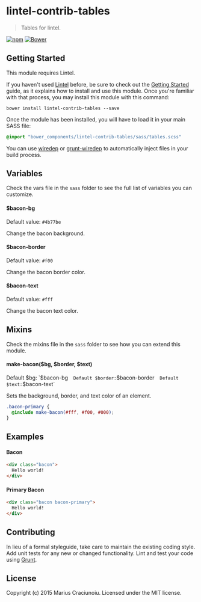 lintel-contrib-tables
=====================

> Tables for lintel.

[![npm](https://img.shields.io/npm/v/lintel-contrib-tables.svg)](https://github.com/lintelio/lintel-contrib-tables)
[![Bower](https://img.shields.io/bower/v/lintel-contrib-tables.svg)](https://github.com/lintelio/lintel-contrib-tables)


## Getting Started
This module requires Lintel.

If you haven't used [Lintel](http://lintel.io/) before, be sure to check out the [Getting Started](http://lintel.io/getting-started) guide, as it explains how to install and use this module. Once you're familiar with that process, you may install this module with this command:

```shell
bower install lintel-contrib-tables --save
```

Once the module has been installed, you will have to load it in your main SASS file:

```scss
@import "bower_components/lintel-contrib-tables/sass/tables.scss"
```



You can use [wiredep](https://github.com/taptapship/wiredep) or [grunt-wiredep](https://github.com/stephenplusplus/grunt-wiredep) to automatically inject files in your build process.


## Variables
Check the vars file in the `sass` folder to see the full list of variables you can customize.

#### $bacon-bg
Default value: `#4b77be`  

Change the bacon background.

#### $bacon-border
Default value: `#f00`  

Change the bacon border color.

#### $bacon-text
Default value: `#fff`  

Change the bacon text color.


## Mixins
Check the mixins file in the `sass` folder to see how you can extend this module.

#### make-bacon($bg, $border, $text)
Default $bg: `$bacon-bg`  
Default $border: `$bacon-border`  
Default $text: `$bacon-text`  

Sets the background, border, and text color of an element.

```scss
.bacon-primary {
  @include make-bacon(#fff, #f00, #000);
}
```


## Examples

#### Bacon
```html
<div class="bacon">
  Hello world!
</div>
```

#### Primary Bacon
```html
<div class="bacon bacon-primary">
  Hello world!
</div>
```


## Contributing
In lieu of a formal styleguide, take care to maintain the existing coding style. Add unit tests for any new or changed functionality. Lint and test your code using [Grunt](http://gruntjs.com/).


## License
Copyright (c) 2015 Marius Craciunoiu. Licensed under the MIT license.
